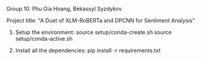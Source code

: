 Group 10: Phu Gia Hoang, Bekassyl Syzdykov

Project title: "A Duet of XLM-RoBERTa and DPCNN for Sentiment Analysis"

1. Setup the environment:
    source setup/conda-create.sh
    source setup/conda-active.sh

2. Install all the dependencies:
    pip install -r requirements.txt


